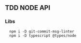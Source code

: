 ## TDD NODE API


### Libs
```
  npm i -D git-commit-msg-linter
  npm i -D typescript @types/node
```